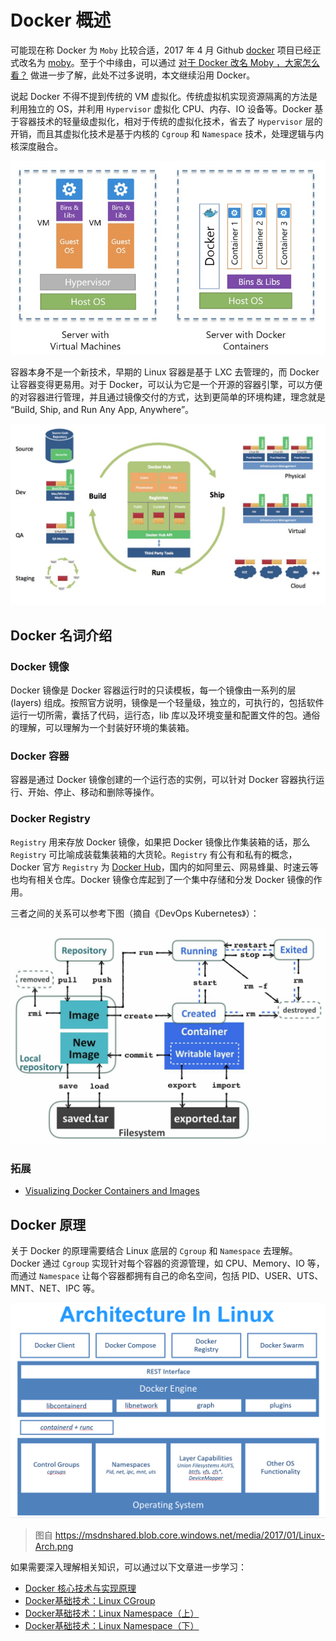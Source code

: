 # Docker 概述

可能现在称 Docker 为 `Moby` 比较合适，2017 年 4 月 Github [docker](https://github.com/docker/docker) 项目已经正式改名为 [moby](https://github.com/moby/moby)。至于个中缘由，可以通过 [对于 Docker 改名 Moby ，大家怎么看？](https://www.zhihu.com/question/58805021) 做进一步了解，此处不过多说明，本文继续沿用 Docker。

说起 Docker 不得不提到传统的 VM 虚拟化。传统虚拟机实现资源隔离的方法是利用独立的 OS，并利用 `Hypervisor` 虚拟化 CPU、内存、IO 设备等。Docker 基于容器技术的轻量级虚拟化，相对于传统的虚拟化技术，省去了 `Hypervisor` 层的开销，而且其虚拟化技术是基于内核的 `Cgroup` 和 `Namespace` 技术，处理逻辑与内核深度融合。

![](images/docker-vs-vm.png)

容器本身不是一个新技术，早期的 Linux 容器是基于 LXC 去管理的，而 Docker 让容器变得更易用。对于 Docker，可以认为它是一个开源的容器引擎，可以方便的对容器进行管理，并且通过镜像交付的方式，达到更简单的环境构建，理念就是 “Build, Ship, and Run Any App, Anywhere”。

![](images/docker-build-ship.png)

## Docker 名词介绍

### Docker 镜像

Docker 镜像是 Docker 容器运行时的只读模板，每一个镜像由一系列的层 (layers) 组成。按照官方说明，镜像是一个轻量级，独立的，可执行的，包括软件运行一切所需，囊括了代码，运行态，lib 库以及环境变量和配置文件的包。通俗的理解，可以理解为一个封装好环境的集装箱。

### Docker 容器

容器是通过 Docker 镜像创建的一个运行态的实例，可以针对 Docker 容器执行运行、开始、停止、移动和删除等操作。

### Docker Registry

`Registry` 用来存放 Docker 镜像，如果把 Docker 镜像比作集装箱的话，那么 `Registry` 可比喻成装载集装箱的大货轮。`Registry` 有公有和私有的概念，Docker 官方 `Registry` 为 [Docker Hub](https://hub.docker.com)，国内的如阿里云、网易蜂巢、时速云等也均有相关仓库。Docker 镜像仓库起到了一个集中存储和分发 Docker 镜像的作用。

三者之间的关系可以参考下图（摘自《DevOps Kubernetes》）：

![](images/docker-container-image-repo.png)

### 拓展

- [Visualizing Docker Containers and Images](http://merrigrove.blogspot.com/2015/10/visualizing-docker-containers-and-images.html)

## Docker 原理

关于 Docker 的原理需要结合 Linux 底层的 `Cgroup` 和 `Namespace` 去理解。Docker 通过 `Cgroup` 实现针对每个容器的资源管理，如 CPU、Memory、IO 等，而通过 `Namespace` 让每个容器都拥有自己的命名空间，包括 PID、USER、UTS、MNT、NET、IPC 等。

![](images/Linux-Arch.png)

> 图自 https://msdnshared.blob.core.windows.net/media/2017/01/Linux-Arch.png

如果需要深入理解相关知识，可以通过以下文章进一步学习：

- [Docker 核心技术与实现原理](https://draveness.me/docker)
- [Docker基础技术：Linux CGroup](https://coolshell.cn/articles/17049.html)
- [Docker基础技术：Linux Namespace（上）](https://coolshell.cn/articles/17010.html)
- [Docker基础技术：Linux Namespace（下）](https://coolshell.cn/articles/17029.html)
